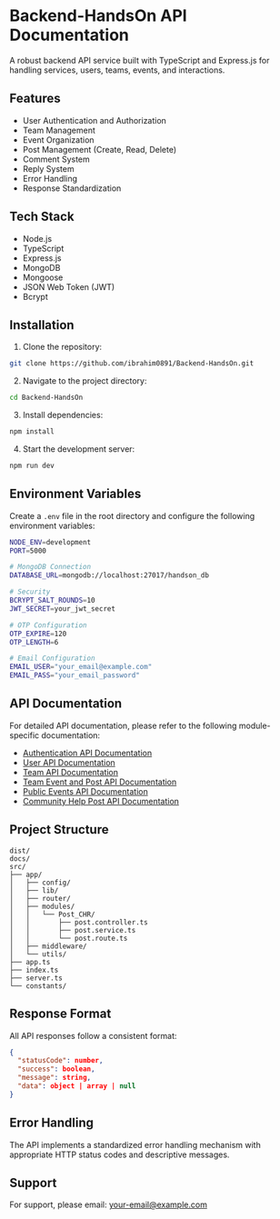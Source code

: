 # Backend-HandsOn API Documentation

A robust backend API service built with TypeScript and Express.js for handling services, users, teams, events, and interactions.

## Features

- User Authentication and Authorization
- Team Management
- Event Organization
- Post Management (Create, Read, Delete)
- Comment System
- Reply System
- Error Handling
- Response Standardization

## Tech Stack

- Node.js
- TypeScript
- Express.js
- MongoDB
- Mongoose
- JSON Web Token (JWT)
- Bcrypt

## Installation

1. Clone the repository:
```bash
git clone https://github.com/ibrahim0891/Backend-HandsOn.git
```

2. Navigate to the project directory:
```bash
cd Backend-HandsOn
```

3. Install dependencies:
```bash
npm install
```

4. Start the development server:
```bash
npm run dev
```

## Environment Variables

Create a `.env` file in the root directory and configure the following environment variables:
```bash
NODE_ENV=development
PORT=5000

# MongoDB Connection
DATABASE_URL=mongodb://localhost:27017/handson_db 

# Security
BCRYPT_SALT_ROUNDS=10
JWT_SECRET=your_jwt_secret

# OTP Configuration
OTP_EXPIRE=120
OTP_LENGTH=6

# Email Configuration
EMAIL_USER="your_email@example.com"
EMAIL_PASS="your_email_password"
```

## API Documentation

For detailed API documentation, please refer to the following module-specific documentation:

- [Authentication API Documentation](./docs/auth.docs.md)
- [User API Documentation](./docs/user.docs.md)
- [Team API Documentation](./docs/team.docs.md)
- [Team Event and Post API Documentation](./docs/team.service.docs.md)
- [Public Events API Documentation](./docs/event.docs.md) 
- [Community Help Post API Documentation](./docs/post.docs.md)

## Project Structure

```
dist/
docs/
src/
├── app/
│   ├── config/
│   ├── lib/ 
│   ├── router/
│   ├── modules/
│   │   └── Post_CHR/
│   │       ├── post.controller.ts
│   │       ├── post.service.ts
│   │       └── post.route.ts
│   ├── middleware/
│   └── utils/
├── app.ts
├── index.ts
├── server.ts
└── constants/
```

## Response Format

All API responses follow a consistent format:

```json
{
  "statusCode": number,
  "success": boolean,
  "message": string,
  "data": object | array | null
}
```

## Error Handling

The API implements a standardized error handling mechanism with appropriate HTTP status codes and descriptive messages.

## Support

For support, please email: your-email@example.com
